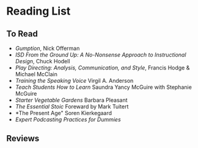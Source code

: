 # Reading List

## To Read

- *Gumption*, Nick Offerman
- *ISD From the Ground Up: A No-Nonsense Approach to Instructional Design*, Chuck Hodell
- *Play Directing: Analysis, Communication, and Style*, Francis Hodge & Michael McClain
- *Training the Speaking Voice* Virgil A. Anderson
- *Teach Students How to Learn* Saundra Yancy McGuire with Stephanie McGuire
- *Starter Vegetable Gardens* Barbara Pleasant
- *The Essential Stoic* Foreward by Mark Tuitert
- *The Present Age" Soren Kierkegaard
- *Expert Podcasting Practices for Dummies*

## Reviews

